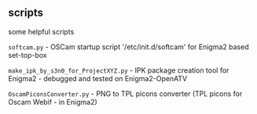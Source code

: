 ## scripts
some helpful scripts

`softcam.py` - OSCam startup script '/etc/init.d/softcam' for Enigma2 based set-top-box

`make_ipk_by_s3n0_for_ProjectXYZ.py` - IPK package creation tool for Enigma2 - debugged and tested on Enigma2-OpenATV

`OscamPiconsConverter.py` - PNG to TPL picons converter (TPL picons for Oscam Webif - in Enigma2)
